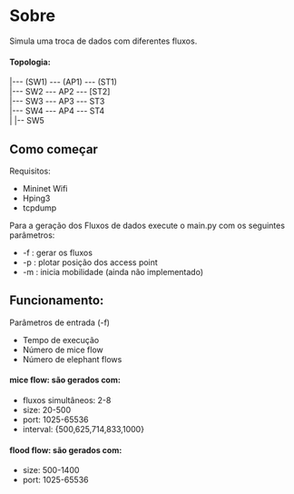 # Sobre
Simula uma troca de dados com diferentes fluxos. 


#### Topologia:

|--- (SW1) --- (AP1) --- (ST1) <br>
|--- SW2 --- AP2 --- [ST2] <br>
|--- SW3 --- AP3 --- ST3 <br>
|--- SW4 --- AP4 --- ST4 <br>
|
|-- SW5 <br>


## Como começar

Requisitos:
  - Mininet Wifi
  - Hping3
  - tcpdump

Para a geração dos Fluxos de dados execute o main.py com os seguintes parâmetros:
  - -f : gerar os fluxos
  - -p : plotar posição dos access point
  - -m : inicia mobilidade (ainda não implementado)

## Funcionamento:
Parâmetros de entrada (-f)
- Tempo de execução
- Número de mice flow
- Número de elephant flows

#### mice flow: são gerados com:
- fluxos simultâneos: 2-8
- size: 20-500
- port: 1025-65536
- interval: {500,625,714,833,1000}

#### flood flow: são gerados com:
- size: 500-1400
- port: 1025-65536
